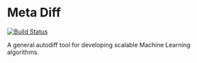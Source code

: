 # Meta Diff
[![Build Status](https://travis-ci.org/Botev/meta_diff.svg?branch=master)](https://travis-ci.org/Botev/meta_diff)

A general autodiff tool for developing scalable Machine Learning algorithms. 
